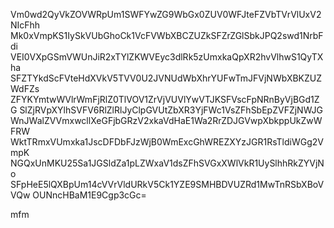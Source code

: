 Vm0wd2QyVkZOVWRpUm1SWFYwZG9WbGx0ZUV0WFJteFZVbTVrVlUxV2NIcFhh
Mk0xVmpKS1IySkVUbGhoCk1VcFVWbXBCZUZkSFZrZGlSbkJPQ2swd1NrbFdi
VEI0VXpGSmVWUnJiR2xTYlZKWVEyc3dlRk5zUmxkaQpXR2hvVlhwS1QyTXha
SFZTYkdScFVteHdXVkV5TVV0U2JVNUdWbXhrYUFwTmJFVjNWbXBKZUZWdFZs
ZFYKYmtwWVlrWmFjRlZ0TlVOV1ZrVjVUVlYwVTJKSFVscFpNRnByVjBGd1ZG
SlZjRVpXYlhSVFV6RlZlRlJyClpGVUtZbXR3YjFWc1VsZFhSbEpZVFZjNWJG
WnJWalZVVmxwcllXeGFjbGRzV2xkaVdHaE1Wa2RrZDJGVwpXbkppUkZwWFRW
WktTRmxVUmxka1JscDFDbFJzWjB0WmExcGhWREZXYzJGR1RsTldiWGg2VmpK
NGQxUnMKU25Sa1JGSldZa1pLZWxaV1dsZFhSVGxXWlVkR1UySlhhRkZYVjNo
SFpHeE5lQXBpUm14cVVrVldURkV5Ck1YZE9SMHBDVUZRd1MwTnRSbXBoVVQw
OUNncHBaM1E9Cgp3cGc=

mfm